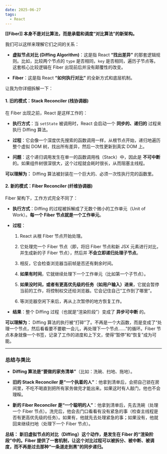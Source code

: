 ```yaml
---
date: 2025-06-27
tags:
  - React
---
```

**[[Fiber]] 本身不是对比算法，而是承载和调度“对比算法”的新架构。**

我们可以这样来理解它们之间的关系：

- **虚拟节点对比 (Diffing Algorithm)**：这是指 React **“找出差异”** 的那套逻辑规则。比如，比较两个节点的 `type` 是否相同，`key` 是否相同，遍历子节点等。这套核心比较逻辑在 Fiber 出现前后并没有颠覆性的改变。
    
- **Fiber**：这是指 React **“如何执行对比”** 的全新方式和底层机制。
    

让我为你详细拆解一下：

#### 1. 旧的模式：Stack Reconciler (栈协调器)

在 Fiber 出现之前，React 是这样工作的：

- **执行方式**：当 `setState` 被调用时，React 会启动一个 **同步的、递归的** 过程来执行 Diffing 算法。
    
- **过程**：它会像一个深度优先搜索的函数调用一样，从根节点开始，递归地遍历整个虚拟 DOM 树，找出所有差异，然后一次性更新到真实 DOM 上。
    
- **问题**：这个递归调用发生在单一的函数调用栈（Stack）中，因此是 **不可中断** 的。如果组件树很深很大，这个过程就会耗时很长，从而阻塞主线程。
    

**可以理解为：** Diffing 算法被封装在一个巨大的、必须一次性执行完的函数里。

#### 2. 新的模式：Fiber Reconciler (纤维协调器)

Fiber 架构下，工作方式完全不同了：

- **执行方式**：Diffing 的过程被拆解成了无数个微小的工作单元（Unit of Work）。**每一个 Fiber 节点就是一个工作单元**。
    
- **过程**：
    
    1. React 从根 Fiber 节点开始处理。
        
    2. 它处理完一个 Fiber 节点（即，将旧 Fiber 节点和新 JSX 元素进行对比，并生成新的子 Fiber 节点），然后并 **不会立即递归处理子节点**。
        
    3. 相反，它会检查浏览器当前帧是否还有剩余时间。
        
    4. **如果有时间**，它就继续处理下一个工作单元（比如第一个子节点）。
        
    5. **如果没时间，或者有更高优先级的任务（如用户输入）进来**，它就会暂停当前的工作，将控制权交还给浏览器。它会记住自己“工作到了哪里”。
        
    6. 等浏览器空闲下来后，再从上次暂停的地方恢复工作。
        
- **结果**：整个 Diffing 过程（也就是“渲染阶段”）变成了 **异步可中断** 的。
    

**可以理解为：** Diffing 算法的执行被“打碎”了。不再是一个大函数，而是变成了“处理一个节点，然后看看要不要歇一会儿，再处理下一个节点……”的循环。Fiber 节点本身就像一个书签，记录了工作的进度和上下文，使得“暂停”和“恢复”成为可能。

---

### 总结与类比

- **Diffing 算法是“要做的家务清单”**（比如：洗碗、扫地、拖地）。
    
- **旧的 Stack Reconciler 是“一个执着的人”**：他拿到清单后，会把自己锁在房间里，不吃不喝直到把所有家务做完才能出来。如果这时有人敲门，他也不会理睬。
    
- **新的 Fiber Reconciler 是“一个聪明的人”**：他拿到清单后，先去洗碗（处理一个 Fiber 节点）。洗完后，他会去门口看看有没有紧急的事（检查主线程是否有更高优先级的任务）。如果有，他就先去处理紧急的事；如果没有，他就回来继续扫地（处理下一个 Fiber 节点）。
    


**总结：**
**新旧虚拟节点的对比（Diffing）这个动作，是发生在 Fiber 的“渲染阶段”中的。Fiber 提供了一套机制，让这个对比过程可以被拆分、被中断、被调度，而不再是过去那种“一条道走到黑”的同步递归。**